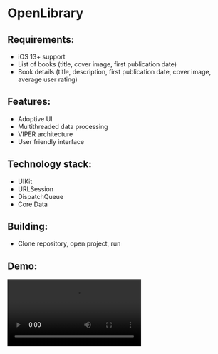 # OpenLibrary

## Requirements:
* iOS 13+ support
* List of books (title, cover image, first publication date)
* Book details (title, description, first publication date, cover image, average user rating)

## Features:
* Adoptive UI
* Multithreaded data processing
* VIPER architecture
* User friendly interface

## Technology stack:
* UIKit
* URLSession
* DispatchQueue
* Core Data

## Building:
* Clone repository, open project, run

## Demo:
<video src="https://user-images.githubusercontent.com/68143464/232217048-b5a1fa44-9415-428c-95dc-60bf339dc8e8.mp4" controls="controls" style="max-width: 730px;">
</video>
